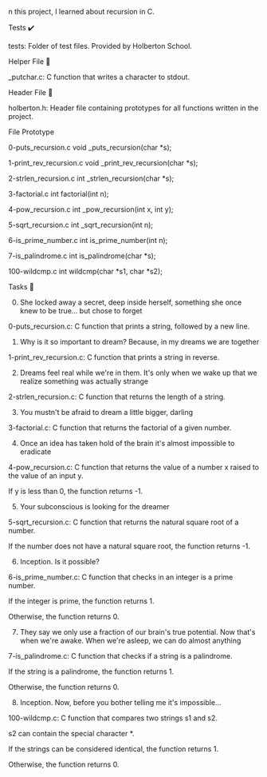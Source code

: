 n this project, I learned about recursion in C.



Tests ✔️

tests: Folder of test files. Provided by Holberton School.

Helper File 🙌

_putchar.c: C function that writes a character to stdout.

Header File 📁

holberton.h: Header file containing prototypes for all functions written in the project.

File	Prototype

0-puts_recursion.c	void _puts_recursion(char *s);

1-print_rev_recursion.c	void _print_rev_recursion(char *s);

2-strlen_recursion.c	int _strlen_recursion(char *s);

3-factorial.c	int factorial(int n);

4-pow_recursion.c	int _pow_recursion(int x, int y);

5-sqrt_recursion.c	int _sqrt_recursion(int n);

6-is_prime_number.c	int is_prime_number(int n);

7-is_palindrome.c	int is_palindrome(char *s);

100-wildcmp.c	int wildcmp(char *s1, char *s2);

Tasks 📃

0. She locked away a secret, deep inside herself, something she once knew to be true... but chose to forget



0-puts_recursion.c: C function that prints a string, followed by a new line.

1. Why is it so important to dream? Because, in my dreams we are together



1-print_rev_recursion.c: C function that prints a string in reverse.

2. Dreams feel real while we're in them. It's only when we wake up that we realize something was actually strange



2-strlen_recursion.c: C function that returns the length of a string.

3. You mustn't be afraid to dream a little bigger, darling



3-factorial.c: C function that returns the factorial of a given number.

4. Once an idea has taken hold of the brain it's almost impossible to eradicate



4-pow_recursion.c: C function that returns the value of a number x raised to the value of an input y.

If y is less than 0, the function returns -1.

5. Your subconscious is looking for the dreamer



5-sqrt_recursion.c: C function that returns the natural square root of a number.

If the number does not have a natural square root, the function returns -1.

6. Inception. Is it possible?



6-is_prime_number.c: C function that checks in an integer is a prime number.

If the integer is prime, the function returns 1.

Otherwise, the function returns 0.

7. They say we only use a fraction of our brain's true potential. Now that's when we're awake. When we're asleep, we can do almost anything



7-is_palindrome.c: C function that checks if a string is a palindrome.

If the string is a palindrome, the function returns 1.

Otherwise, the function returns 0.

8. Inception. Now, before you bother telling me it's impossible...



100-wildcmp.c: C function that compares two strings s1 and s2.

s2 can contain the special character *.

If the strings can be considered identical, the function returns 1.

Otherwise, the function returns 0.
